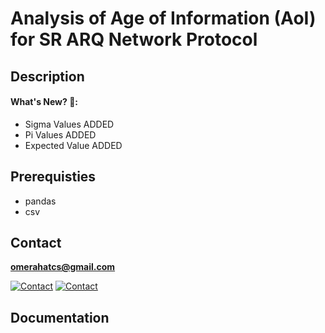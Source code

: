 # Analysis of Age of Information (AoI) for SR ARQ Network Protocol

## Description


#### What's New? 🎉:

- Sigma Values ADDED
- Pi Values ADDED
- Expected Value ADDED

## Prerequisties

- pandas
- csv

## Contact

**omerahatcs@gmail.com**

[![Contact](https://img.shields.io/badge/contact-github-red)](https://github.com/omerahat)
[![Contact](https://img.shields.io/badge/contact-linkedin-blue)](https://www.linkedin.com/in/omerahat/)

## Documentation


